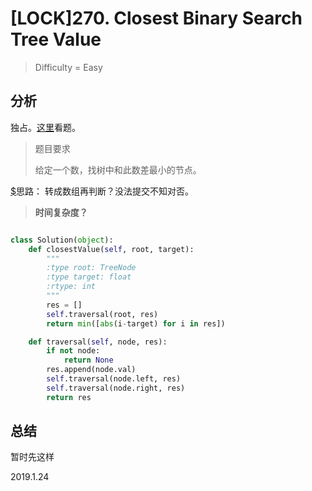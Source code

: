 # [LOCK]270. Closest Binary Search Tree Value
> Difficulty = Easy

## 分析

独占。[这里](https://github.com/apachecn/awesome-algorithm/blob/master/docs/Leetcode_Solutions/Python/270._Closest_Binary_Search_Tree_Value.md)看题。
> 题目要求
>
> 给定一个数，找树中和此数差最小的节点。

[$](https://www.cnblogs.com/icekx/p/9127569.html)思路：
转成数组再判断？没法提交不知对否。

> **时间复杂度？**

```python

class Solution(object):
	def closestValue(self, root, target):
		"""
		:type root: TreeNode
		:type target: float
		:rtype: int
		"""
		res = []
		self.traversal(root, res)
		return min([abs(i-target) for i in res])

	def traversal(self, node, res):
		if not node:
			return None
		res.append(node.val)
		self.traversal(node.left, res)
		self.traversal(node.right, res)
		return res
```

## 总结

暂时先这样

2019.1.24